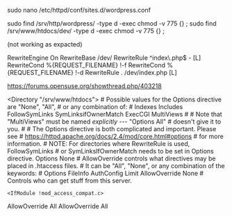 sudo nano /etc/httpd/conf/sites.d/wordpress.conf


sudo find /srv/http/wordpress/ -type d -exec chmod -v 775 {} \;
sudo find /srv/www/htdocs/dev/ -type d -exec chmod -v 775 {} \;

(not working as expacted)


<IfModule mod_rewrite.c>
RewriteEngine On
RewriteBase /dev/
RewriteRule ^index\.php$ - [L]
RewriteCond %{REQUEST_FILENAME} !-f
RewriteCond %{REQUEST_FILENAME} !-d
RewriteRule . /dev/index.php [L]
</IfModule>




https://forums.opensuse.org/showthread.php/403218


<Directory "/srv/www/htdocs">
	# Possible values for the Options directive are "None", "All",
	# or any combination of:
	#   Indexes Includes FollowSymLinks SymLinksifOwnerMatch ExecCGI MultiViews
	#
	# Note that "MultiViews" must be named *explicitly* --- "Options All"
	# doesn't give it to you.
	#
	# The Options directive is both complicated and important.  Please see
	# https://httpd.apache.org/docs/2.4/mod/core.html#options
	# for more information.
	# NOTE: For directories where RewriteRule is used, FollowSymLinks
	# or SymLinksIfOwnerMatch needs to be set in Options directive.
	Options None
	# AllowOverride controls what directives may be placed in .htaccess files.
	# It can be "All", "None", or any combination of the keywords:
	#   Options FileInfo AuthConfig Limit
	AllowOverride None
	# Controls who can get stuff from this server.
    
	<IfModule !mod_access_compat.c>
  AllowOverride All
	</IfModule>
	<IfModule mod_access_compat.c>
  AllowOverride All
	</IfModule>
</Directory>
